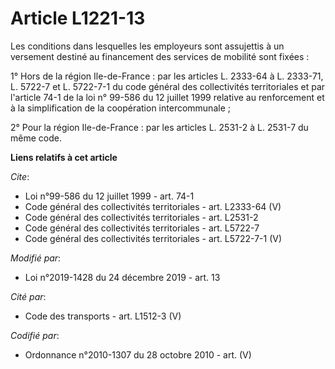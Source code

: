 # Article L1221-13

Les conditions dans lesquelles les employeurs sont assujettis à un versement destiné au financement des services de mobilité
sont fixées : 

1° Hors de la région Ile-de-France : par les articles L. 2333-64 à L. 2333-71, L. 5722-7 et L. 5722-7-1 du code général des
collectivités territoriales et par l'article 74-1 de la loi n° 99-586 du 12 juillet 1999 relative au renforcement et à la
simplification de la coopération intercommunale ; 

2° Pour la région Ile-de-France : par les articles L. 2531-2 à L. 2531-7 du même code.

**Liens relatifs à cet article**

_Cite_:

  - Loi n°99-586 du 12 juillet 1999 - art. 74-1
  - Code général des collectivités territoriales - art. L2333-64 (V)
  - Code général des collectivités territoriales - art. L2531-2
  - Code général des collectivités territoriales - art. L5722-7
  - Code général des collectivités territoriales - art. L5722-7-1 (V)

_Modifié par_:

  - Loi n°2019-1428 du 24 décembre 2019 - art. 13

_Cité par_:

  - Code des transports - art. L1512-3 (V)

_Codifié par_:

  - Ordonnance n°2010-1307 du 28 octobre 2010 - art. (V)
